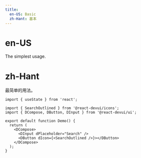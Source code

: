 ```yaml
---
title:
  en-US: Basic
  zh-Hant: 基本
---
```


# en-US

The simplest usage.

# zh-Hant

最简单的用法。

```tsx
import { useState } from 'react';

import { SearchOutlined } from '@react-devui/icons';
import { DCompose, DButton, DInput } from '@react-devui/ui';

export default function Demo() {
  return (
    <DCompose>
      <DInput dPlaceholder="Search" />
      <DButton dIcon={<SearchOutlined />}></DButton>
    </DCompose>
  );
}
```
